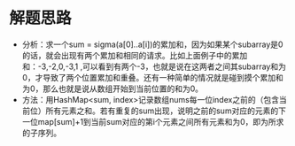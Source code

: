 # 解题思路
- 分析：求一个sum = sigma(a[0]..a[i])的累加和，因为如果某个subarray是0的话，就会出现有两个累加和相同的请求。比如上面例子中的累加和：-3,-2,0,-3,1
,可以看到有两个-3，也就是说在这两者之间其subarray和为0，才导致了两个位置累加和重叠。还有一种简单的情况就是碰到摸个累加和为0，那么也就是说从数组开始到当前位置的和为0。 
- 方法：用HashMap<sum, index>记录数组nums每一位index之前的（包含当前位）所有元素之和。若有重复的sum出现，说明之前的sum对应的元素的下一位map[sum]+1到当前sum对应的第i个元素之间所有元素和为0，即为所求的子序列。